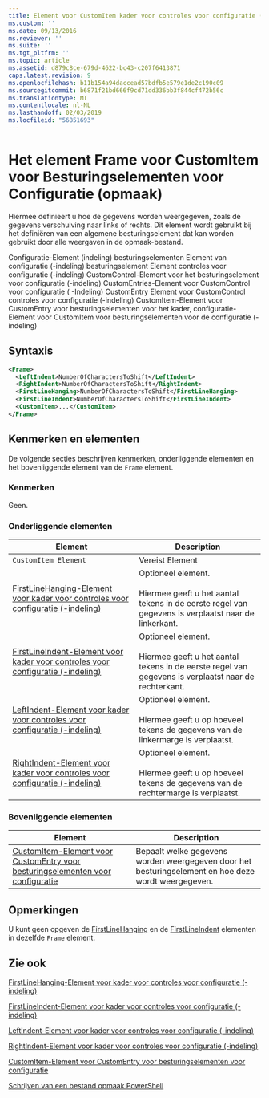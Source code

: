 ```yaml
---
title: Element voor CustomItem kader voor controles voor configuratie (-indeling) | Microsoft Docs
ms.custom: ''
ms.date: 09/13/2016
ms.reviewer: ''
ms.suite: ''
ms.tgt_pltfrm: ''
ms.topic: article
ms.assetid: d879c8ce-679d-4622-bc43-c207f6413871
caps.latest.revision: 9
ms.openlocfilehash: b11b154a94daccead57bdfb5e579e1de2c190c09
ms.sourcegitcommit: b6871f21bd666f9cd71dd336bb3f844cf472b56c
ms.translationtype: MT
ms.contentlocale: nl-NL
ms.lasthandoff: 02/03/2019
ms.locfileid: "56851693"
---
```

# <a name="frame-element-for-customitem-for-controls-for-configuration-format"></a>Het element Frame voor CustomItem voor Besturingselementen voor Configuratie (opmaak)

Hiermee definieert u hoe de gegevens worden weergegeven, zoals de gegevens verschuiving naar links of rechts. Dit element wordt gebruikt bij het definiëren van een algemene besturingselement dat kan worden gebruikt door alle weergaven in de opmaak-bestand.

Configuratie-Element (indeling) besturingselementen Element van configuratie (-indeling) besturingselement Element controles voor configuratie (-indeling) CustomControl-Element voor het besturingselement voor configuratie (-indeling) CustomEntries-Element voor CustomControl voor configuratie ( -Indeling) CustomEntry Element voor CustomControl controles voor configuratie (-indeling) CustomItem-Element voor CustomEntry voor besturingselementen voor het kader, configuratie-Element voor CustomItem voor besturingselementen voor de configuratie (-indeling)

## <a name="syntax"></a>Syntaxis

```xml
<Frame>
  <LeftIndent>NumberOfCharactersToShift</LeftIndent>
  <RightIndent>NumberOfCharactersToShift</RightIndent>
  <FirstLineHanging>NumberOfCharactersToShift</FirstLineHanging>
  <FirstLineIndent>NumberOfCharactersToShift</FirstLineIndent>
  <CustomItem>...</CustomItem>
</Frame>
```

## <a name="attributes-and-elements"></a>Kenmerken en elementen

De volgende secties beschrijven kenmerken, onderliggende elementen en het bovenliggende element van de `Frame` element.

### <a name="attributes"></a>Kenmerken

Geen.

### <a name="child-elements"></a>Onderliggende elementen

|Element|Description|
|-------------|-----------------|
|`CustomItem Element`|Vereist Element|
|[FirstLineHanging-Element voor kader voor controles voor configuratie (-indeling)](./firstlinehanging-element-for-frame-for-controls-for-configuration-format.md)|Optioneel element.<br /><br /> Hiermee geeft u het aantal tekens in de eerste regel van gegevens is verplaatst naar de linkerkant.|
|[FirstLineIndent-Element voor kader voor controles voor configuratie (-indeling)](./firstlineindent-element-for-frame-for-controls-for-configuration-format.md)|Optioneel element.<br /><br /> Hiermee geeft u het aantal tekens in de eerste regel van gegevens is verplaatst naar de rechterkant.|
|[LeftIndent-Element voor kader voor controles voor configuratie (-indeling)](./leftindent-element-for-frame-for-controls-for-configuration-format.md)|Optioneel element.<br /><br /> Hiermee geeft u op hoeveel tekens de gegevens van de linkermarge is verplaatst.|
|[RightIndent-Element voor kader voor controles voor configuratie (-indeling)](./rightindent-element-for-frame-for-controls-for-configuration-format.md)|Optioneel element.<br /><br /> Hiermee geeft u op hoeveel tekens de gegevens van de rechtermarge is verplaatst.|

### <a name="parent-elements"></a>Bovenliggende elementen

|Element|Description|
|-------------|-----------------|
|[CustomItem-Element voor CustomEntry voor besturingselementen voor configuratie](./customitem-element-for-customentry-for-controls-for-configuration-format.md)|Bepaalt welke gegevens worden weergegeven door het besturingselement en hoe deze wordt weergegeven.|

## <a name="remarks"></a>Opmerkingen

U kunt geen opgeven de [FirstLineHanging](./firstlinehanging-element-for-frame-for-controls-for-configuration-format.md) en de [FirstLineIndent](./firstlineindent-element-for-frame-for-controls-for-configuration-format.md) elementen in dezelfde `Frame` element.

## <a name="see-also"></a>Zie ook

[FirstLineHanging-Element voor kader voor controles voor configuratie (-indeling)](./firstlinehanging-element-for-frame-for-controls-for-configuration-format.md)

[FirstLineIndent-Element voor kader voor controles voor configuratie (-indeling)](./firstlineindent-element-for-frame-for-controls-for-configuration-format.md)

[LeftIndent-Element voor kader voor controles voor configuratie (-indeling)](./leftindent-element-for-frame-for-controls-for-configuration-format.md)

[RightIndent-Element voor kader voor controles voor configuratie (-indeling)](./rightindent-element-for-frame-for-controls-for-configuration-format.md)

[CustomItem-Element voor CustomEntry voor besturingselementen voor configuratie](./customitem-element-for-customentry-for-controls-for-configuration-format.md)

[Schrijven van een bestand opmaak PowerShell](./writing-a-powershell-formatting-file.md)
